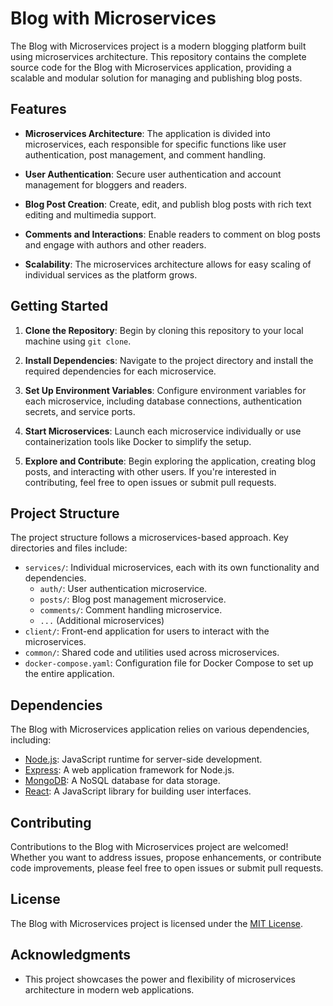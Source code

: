 # Blog with Microservices

The Blog with Microservices project is a modern blogging platform built using microservices architecture. This repository contains the complete source code for the Blog with Microservices application, providing a scalable and modular solution for managing and publishing blog posts.

## Features

- **Microservices Architecture**: The application is divided into microservices, each responsible for specific functions like user authentication, post management, and comment handling.

- **User Authentication**: Secure user authentication and account management for bloggers and readers.

- **Blog Post Creation**: Create, edit, and publish blog posts with rich text editing and multimedia support.

- **Comments and Interactions**: Enable readers to comment on blog posts and engage with authors and other readers.

- **Scalability**: The microservices architecture allows for easy scaling of individual services as the platform grows.

## Getting Started

1. **Clone the Repository**: Begin by cloning this repository to your local machine using `git clone`.

2. **Install Dependencies**: Navigate to the project directory and install the required dependencies for each microservice.

3. **Set Up Environment Variables**: Configure environment variables for each microservice, including database connections, authentication secrets, and service ports.

4. **Start Microservices**: Launch each microservice individually or use containerization tools like Docker to simplify the setup.

5. **Explore and Contribute**: Begin exploring the application, creating blog posts, and interacting with other users. If you're interested in contributing, feel free to open issues or submit pull requests.

## Project Structure

The project structure follows a microservices-based approach. Key directories and files include:

- `services/`: Individual microservices, each with its own functionality and dependencies.
  - `auth/`: User authentication microservice.
  - `posts/`: Blog post management microservice.
  - `comments/`: Comment handling microservice.
  - `...` (Additional microservices)
- `client/`: Front-end application for users to interact with the microservices.
- `common/`: Shared code and utilities used across microservices.
- `docker-compose.yaml`: Configuration file for Docker Compose to set up the entire application.

## Dependencies

The Blog with Microservices application relies on various dependencies, including:

- [Node.js](https://nodejs.org/): JavaScript runtime for server-side development.
- [Express](https://expressjs.com/): A web application framework for Node.js.
- [MongoDB](https://www.mongodb.com/): A NoSQL database for data storage.
- [React](https://reactjs.org/): A JavaScript library for building user interfaces.

## Contributing

Contributions to the Blog with Microservices project are welcomed! Whether you want to address issues, propose enhancements, or contribute code improvements, please feel free to open issues or submit pull requests.

## License

The Blog with Microservices project is licensed under the [MIT License](LICENSE.md).

## Acknowledgments

- This project showcases the power and flexibility of microservices architecture in modern web applications.
